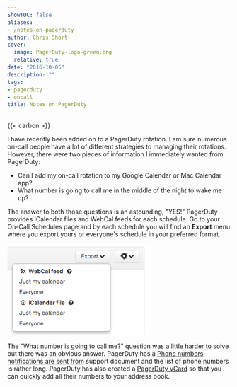 ```yaml
---
ShowTOC: false
aliases:
- /notes-on-pagerduty
author: Chris Short
cover:
  image: PagerDuty-logo-green.png
  relative: true
date: "2016-10-05"
description: ""
tags:
- pagerduty
- oncall
title: Notes on PagerDuty
---
```


{{< carbon >}}

I have recently been added on to a PagerDuty rotation. I am sure numerous on-call people have a lot of different strategies to managing their rotations. However, there were two pieces of information I immediately wanted from PagerDuty:

* Can I add my on-call rotation to my Google Calendar or Mac Calendar app?
* What number is going to call me in the middle of the night to wake me up?

The answer to both those questions is an astounding, "YES!" PagerDuty provides iCalendar files and WebCal feeds for each schedule. Go to your On-Call Schedules page and by each schedule you will find an **Export** menu where you export yours or everyone's schedule in your preferred format.

![PagerDuty - On Call Schedules](On_Call_Schedules_-_PagerDuty.png)

The "What number is going to call me?" question was a little harder to solve but there was an obvious answer. PagerDuty has a [Phone numbers notifications are sent from](https://support.pagerduty.com/hc/en-us/articles/202828870-Phone-numbers-notifications-are-sent-from) support document and the list of phone numbers is rather long. PagerDuty has also created a [PagerDuty vCard](https://support.pagerduty.com/hc/en-us/article_attachments/205629327/PagerDuty_Outgoing_Numbers.vcf) so that you can quickly add all their numbers to your address book.
